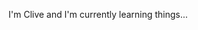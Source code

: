 I'm Clive and I'm currently learning things...

<!---
TranVinhNhan/TranVinhNhan is a ✨ special ✨ repository because its `README.md` (this file) appears on your GitHub profile.
You can click the Preview link to take a look at your changes.
--->
